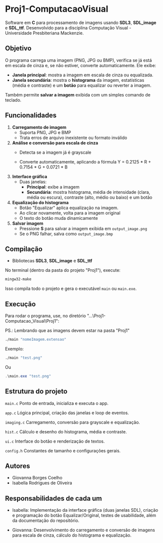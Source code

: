 # Proj1-ComputacaoVisual

Software em **C** para processamento de imagens usando **SDL3**,
**SDL_image** e **SDL_ttf**.
Desenvolvido para a disciplina Computação Visual - Universidade
Presbiteriana Mackenzie.

## Objetivo

O programa carrega uma imagem (PNG, JPG ou BMP), verifica se já está em escala de cinza e, se não estiver, converte automaticamente.
Ele exibe:

-   **Janela principal**: mostra a imagem em escala de cinza ou equalizada.
-   **Janela secundária**: mostra o **histograma** da imagem,
    estatísticas (média e contraste) e um **botão** para equalizar ou
    reverter a imagem.

Também permite **salvar a imagem** exibida com um simples comando de
teclado.

## Funcionalidades

1.  **Carregamento de imagem**
    -   Suporta PNG, JPG e BMP
    -   Trata erros de arquivo inexistente ou formato inválido
2.  **Análise e conversão para escala de cinza**
    -   Detecta se a imagem já é grayscale

    -   Converte automaticamente, aplicando a fórmula
            Y = 0.2125 * R + 0.7154 * G + 0.0721 * B
3.  **Interface gráfica**
    -   Duas janelas:
        -   **Principal**: exibe a imagem
        -   **Secundária**: mostra histograma, média de intensidade
            (clara, média ou escura), contraste (alto, médio ou baixo) e
            um botão
4.  **Equalização do histograma**
    -   Botão "Equalizar" aplica equalização na imagem.
    -   Ao clicar novamente, volta para a imagem original
    -   O texto do botão muda dinamicamente
5.  **Salvar imagem**
    -   Pressione **S** para salvar a imagem exibida em
        `output_image.png`
    -   Se o PNG falhar, salva como `output_image.bmp`

## Compilação

- Bibliotecas **SDL3**, **SDL_image** e **SDL_ttf**

No terminal (dentro da pasta do projeto "Proj1"),
execute:

``` bash
mingw32-make
```

Isso compila todo o projeto e gera o executável `main` ou `main.exe`.

## Execução

Para rodar o programa, use, no diretório "...\Proj1-Computacao_Visual\Proj1":

PS.: Lembrando que as imagens devem estar na pasta "Proj1"


``` bash
./main "nomeImagem.extensao"
```
Exemplo:

``` bash
./main "test.png"
```

Ou
 ``` powershell
 .\main.exe "test.png"
 ```

## Estrutura do projeto

  `main.c`       Ponto de entrada, inicializa e executa o app.

  `app.c`        Lógica principal, criação das janelas e loop de eventos.

  `imaging.c`    Carregamento, conversão para grayscale e equalização.

  `hist.c`       Cálculo e desenho do histograma, média e contraste.

  `ui.c`         Interface do botão e renderização de textos.

  `config.h`     Constantes de tamanho e configurações gerais.

## Autores

-   Giovanna Borges Coelho
-   Isabella Rodrigues de Oliveira

## Responsabilidades de cada um

-   Isabella: Implementação da interface gráfica (duas janelas SDL), criação e programação do botão Equalizar/Original, testes de usabilidade, além da documentação do repositório.

-   Giovanna: Desenvolvimento do carregamento e conversão de imagens para escala de cinza, cálculo do histograma e equalização.